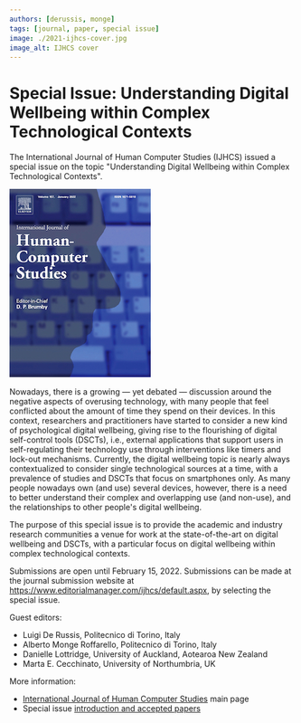 ```yaml
---
authors: [derussis, monge]
tags: [journal, paper, special issue]
image: ./2021-ijhcs-cover.jpg
image_alt: IJHCS cover
---
```



# Special Issue: Understanding Digital Wellbeing within Complex Technological Contexts

The International Journal of Human Computer Studies (IJHCS) issued a special issue on the topic "Understanding Digital Wellbeing within Complex Technological Contexts".

![IJHCS cover](2021-ijhcs-cover.jpg)

<!-- truncate -->

Nowadays, there is a growing — yet debated — discussion around the negative aspects of overusing technology, with many people that feel conflicted about the amount of time they spend on their devices. In this context, researchers and practitioners have started to consider a new kind of psychological digital wellbeing, giving rise to the flourishing of digital self-control tools (DSCTs), i.e., external applications that support users in self-regulating their technology use through interventions like timers and lock-out mechanisms.
Currently, the digital wellbeing topic is nearly always contextualized to consider single technological sources at a time, with a prevalence of studies and DSCTs that focus on smartphones only. As many people nowadays own (and use) several devices, however, there is a need to better understand their complex and overlapping use (and non-use), and the relationships to other people's digital wellbeing.

The purpose of this special issue is to provide the academic and industry research communities a venue for work at the state-of-the-art on digital wellbeing and DSCTs, with a particular focus on digital wellbeing within complex technological contexts.

Submissions are open until February 15, 2022. Submissions can be made at the journal submission website at https://www.editorialmanager.com/ijhcs/default.aspx, by selecting the special issue.

Guest editors:

* Luigi De Russis, Politecnico di Torino, Italy
* Alberto Monge Roffarello, Politecnico di Torino, Italy
* Danielle Lottridge, University of Auckland, Aotearoa New Zealand
* Marta E. Cecchinato, University of Northumbria, UK

More information:

* [International Journal of Human Computer Studies](https://www.sciencedirect.com/journal/international-journal-of-human-computer-studies) main page
* Special issue [introduction and accepted papers](https://www.sciencedirect.com/journal/international-journal-of-human-computer-studies/special-issue/10ZXKXF2TCX)

